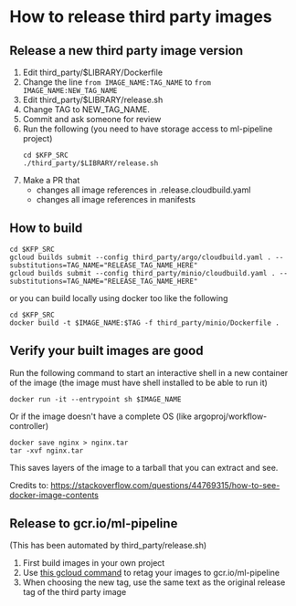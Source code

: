 # How to release third party images

## Release a new third party image version

1. Edit third_party/$LIBRARY/Dockerfile
1. Change the line `from IMAGE_NAME:TAG_NAME` to `from IMAGE_NAME:NEW_TAG_NAME`
1. Edit third_party/$LIBRARY/release.sh
1. Change TAG to NEW_TAG_NAME.
1. Commit and ask someone for review
1. Run the following (you need to have storage access to ml-pipeline project)
    ```
    cd $KFP_SRC
    ./third_party/$LIBRARY/release.sh
    ```
1. Make a PR that
    * changes all image references in .release.cloudbuild.yaml
    * changes all image references in manifests

## How to build
```
cd $KFP_SRC
gcloud builds submit --config third_party/argo/cloudbuild.yaml . --substitutions=TAG_NAME="RELEASE_TAG_NAME_HERE"
gcloud builds submit --config third_party/minio/cloudbuild.yaml . --substitutions=TAG_NAME="RELEASE_TAG_NAME_HERE"
```

or you can build locally using docker too like the following
```
cd $KFP_SRC
docker build -t $IMAGE_NAME:$TAG -f third_party/minio/Dockerfile .
```

## Verify your built images are good
Run the following command to start an interactive shell in a new container of the image (the image must have shell installed to be able to run it)
```
docker run -it --entrypoint sh $IMAGE_NAME
```
Or if the image doesn't have a complete OS (like argoproj/workflow-controller)
```
docker save nginx > nginx.tar
tar -xvf nginx.tar
```
This saves layers of the image to a tarball that you can extract and see.

Credits to: https://stackoverflow.com/questions/44769315/how-to-see-docker-image-contents

## Release to gcr.io/ml-pipeline

(This has been automated by third_party/release.sh)
1. First build images in your own project
1. Use [this gcloud command](https://cloud.google.com/container-registry/docs/managing#tagging_images) to retag your images to gcr.io/ml-pipeline
1. When choosing the new tag, use the same text as the original release tag of the third party image
